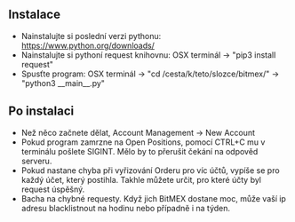 ## Instalace

- Nainstalujte si poslední verzi pythonu: https://www.python.org/downloads/
- Nainstalujte si pythoní request knihovnu: OSX terminál &rightarrow; "pip3 install request"
- Spusťte program: OSX terminál &rightarrow; "cd /cesta/k/teto/slozce/bitmex/" &rightarrow; "python3 \_\_main\_\_.py"

## Po instalaci

- Než něco začnete dělat, Account Management &rightarrow; New Account
- Pokud program zamrzne na Open Positions, pomocí CTRL+C mu v terminálu pošlete SIGINT. Mělo by to přerušit čekání na odpověd serveru.
- Pokud nastane chyba při vyřizování Orderu pro víc účtů, vypíše se pro každý účet, který postihla. Takhle můžete určit, pro které účty byl request úspěšný.
- Bacha na chybné requesty. Když jich BitMEX dostane moc, může vaší ip adresu blacklistnout na hodinu nebo případně i na týden.